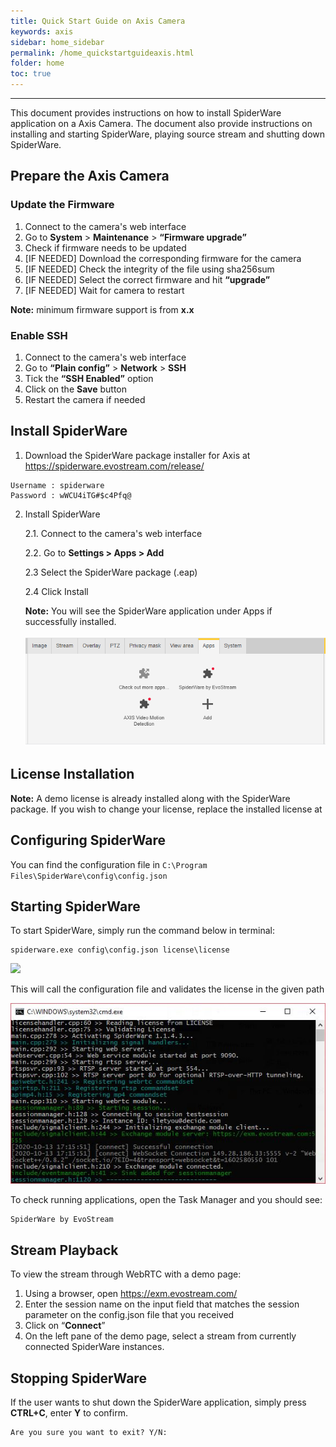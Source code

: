 ```yaml
---
title: Quick Start Guide on Axis Camera
keywords: axis
sidebar: home_sidebar
permalink: /home_quickstartguideaxis.html
folder: home
toc: true
---
```


------

This document provides instructions on how to install SpiderWare application on a Axis Camera.
The document also provide instructions on installing and starting SpiderWare, playing source stream and shutting down SpiderWare.



## Prepare the Axis Camera

### Update the Firmware

1. Connect to the camera's web interface
2. Go to **System** > **Maintenance** > **“Firmware upgrade”**
3. Check if firmware needs to be updated
4. [IF NEEDED] Download the corresponding firmware for the camera
5. [IF NEEDED] Check the integrity of the file using sha256sum
6. [IF NEEDED] Select the correct firmware and hit **“upgrade”**
7. [IF NEEDED] Wait for camera to restart

**Note:** minimum firmware support is from **x.x**



### Enable SSH

1. Connect to the camera's web interface
2. Go to **“Plain config”** > **Network** > **SSH**
3. Tick the **“SSH Enabled”** option
4. Click on the **Save** button
5. Restart the camera if needed



## Install SpiderWare

1. Download the SpiderWare package installer for Axis at <https://spiderware.evostream.com/release/>
```
Username : spiderware
Password : wWCU4iTG#$c4Pfq@
```

2. Install SpiderWare

   2.1. Connect to the camera's web interface

   2.2. Go to **Settings > Apps > Add** 

   2.3 Select the SpiderWare package (.eap)

   2.4 Click Install

   **Note:** You will see the SpiderWare application under Apps if successfully installed.

   ![](images/home/installedswinaxis.png)

   

## License Installation

**Note:** A demo license is already installed along with the SpiderWare package. If you wish to change your license, replace the installed license at 





## Configuring SpiderWare

You can find the configuration file in `C:\Program Files\SpiderWare\config\config.json`






## Starting SpiderWare

To start SpiderWare, simply run the command below in terminal:

```
spiderware.exe config\config.json license\license
```

![](images/home/shortcut.JPG)


This will call the configuration file and validates the license in the given path

![](images/userguide/start.JPG)



To check running applications, open the Task Manager and you should see:

```
SpiderWare by EvoStream
```





## Stream Playback

To view the stream through WebRTC with a demo page:
1. Using a browser, open https://exm.evostream.com/
2. Enter the session name on the input field that matches the session parameter on the config.json file that you received
3. Click on “**Connect**”
4. On the left pane of the demo page, select a stream from currently connected SpiderWare instances.




## Stopping SpiderWare

If the user wants to shut down the SpiderWare application, simply press **CTRL+C**, enter **Y** to confirm.

```
Are you sure you want to exit? Y/N:
```




